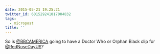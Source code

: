 ```yaml
---
date: 2015-05-21 19:25:21
twitter_id: 601529241017004032
tags:
  - micropost
title: ''
---
```


So is [@BBCAMERICA](https://twitter.com/BBCAMERICA) going to have a Doctor Who or Orphan Black clip for [@RedNoseDayUS](https://twitter.com/RedNoseDayUS)?
